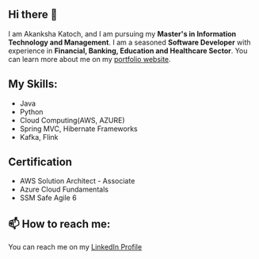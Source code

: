 ## Hi there 👋

I am Akanksha Katoch, and I am pursuing my **Master's in Information Technology and Management**. 
I am a seasoned **Software Developer** with experience in **Financial, Banking, Education and Healthcare Sector**.
You can learn more about me on my [portfolio website](https://akankshakatoch.github.io/). 

## My Skills:
* Java
* Python
* Cloud Computing(AWS, AZURE)
* Spring MVC, Hibernate Frameworks
* Kafka, Flink

## Certification
* AWS Solution Architect - Associate 
* Azure Cloud Fundamentals
* SSM Safe Agile 6

## 📫 How to reach me: 
You can reach me on my [LinkedIn Profile](https://www.linkedin.com/in/akanksha-katoch/)
<!--
-## If you want to edit your read.md files for better project description follow this [cheatsheet](https://github.com/adam-p/markdown-here/wiki/Markdown-Cheatsheet)


**akankshaKatoch/akankshaKatoch** is a ✨ _special_ ✨ repository because its `README.md` (this file) appears on your GitHub profile.

Here are some ideas to get you started:

- 🔭 I’m currently working on ...
- 🌱 I’m currently learning ...
- 👯 I’m looking to collaborate on ...
- 🤔 I’m looking for help with ...
- 💬 Ask me about ...
- 📫 How to reach me: ...
- 😄 Pronouns: ...
- ⚡ Fun fact: ...
-->
